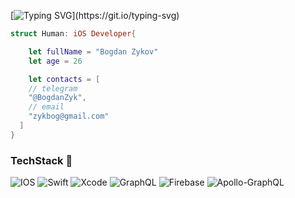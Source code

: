 [![Typing SVG](https://readme-typing-svg.herokuapp.com?font=Fira+Code&size=23&pause=1000&color=F7A73A&height=40&lines=%F0%9F%91%8B+Hi!+Welcome+to+my+github!)](https://git.io/typing-svg)
```swift
struct Human: iOS Developer{

    let fullName = "Bogdan Zykov"
    let age = 26

    let contacts = [
    // telegram
    "@BogdanZyk",
    // email
    "zykbog@gmail.com"
  ]  
}
```

### TechStack 👾
![IOS](https://img.shields.io/badge/iOS-000000?style=for-the-badge&logo=ios&logoColor=white)
![Swift](https://img.shields.io/badge/swift-F54A2A?style=for-the-badge&logo=swift&logoColor=white)
![Xcode](https://img.shields.io/badge/Xcode-007ACC?style=for-the-badge&logo=Xcode&logoColor=white)
![GraphQL](https://img.shields.io/badge/-GraphQL-E10098?style=for-the-badge&logo=graphql&logoColor=white)
![Firebase](https://img.shields.io/badge/Firebase-039BE5?style=for-the-badge&logo=Firebase&logoColor=white)
![Apollo-GraphQL](https://img.shields.io/badge/-ApolloGraphQL-311C87?style=for-the-badge&logo=apollo-graphql)




